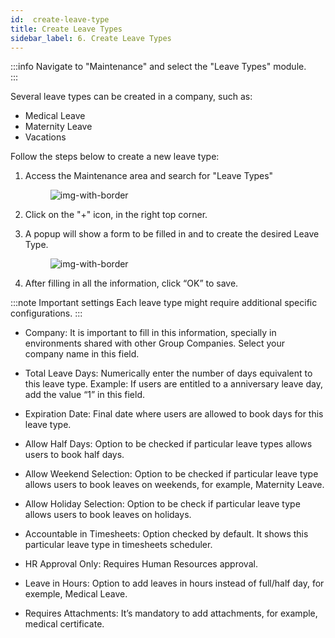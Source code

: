 ```yaml
---
id:  create-leave-type
title: Create Leave Types
sidebar_label: 6. Create Leave Types
---
```


:::info
Navigate to "Maintenance" and select the "Leave Types" module.  
:::

Several leave types can be created in a company, such as:
- Medical Leave
- Maternity Leave
- Vacations

Follow the steps below to create a new leave type: 


1. Access the Maintenance area and search for "Leave Types"

    <figure>

    ![img-with-border](/img/university/maintenance/create_leaves1.png)
    </figure>

2. Click on the "+" icon, in the right top corner.

    <!-- <figure>
    ![img-with-border](/img/university/leaves/ )
    </figure> -->

3. A popup will show a form to be filled in and to create the desired Leave Type.
 
    <figure>

    ![img-with-border](/img/university/maintenance/create_leaves2.png)
    </figure>

4. After filling in all the information, click “OK” to save.
 
:::note Important settings
Each leave type might require additional specific configurations.
:::

- Company: It is important to fill in this information, specially in environments shared with other Group Companies. Select your company name in this field.

- Total Leave Days: Numerically enter the number of days equivalent to this leave type. Example: If users are entitled to a anniversary leave day, add the value “1” in this field.

- Expiration Date: Final date where users are allowed to book days for this leave type.

- Allow Half Days: Option to be checked if particular leave types allows users to book half days.

- Allow Weekend Selection: Option to be checked if particular leave type allows users to book leaves on weekends, for example, Maternity Leave.

- Allow Holiday Selection: Option to be check if particular leave type allows users to book leaves on holidays.

- Accountable in Timesheets: Option checked by default. It shows this particular leave type in timesheets scheduler.

- HR Approval Only: Requires Human Resources approval.

- Leave in Hours: Option to add leaves in hours instead of full/half day, for exemple, Medical Leave.

- Requires Attachments: It’s mandatory to add attachments, for example, medical certificate.
